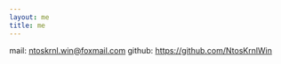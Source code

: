 ```yaml
---
layout: me
title: me
---
```


mail: ntoskrnl.win@foxmail.com
github: https://github.com/NtosKrnlWin
